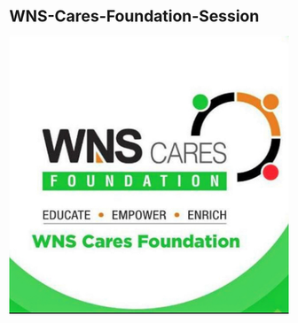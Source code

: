 # WNS-Cares-Foundation-Session

![Logo](https://github.com/yashraj9011/WNS-Cares-Foundation-Session/blob/main/Images/IMG_20231106_094031.jpg)
